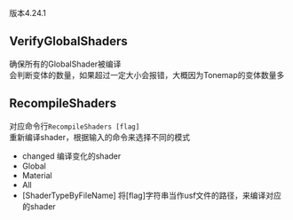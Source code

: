 版本4.24.1
## VerifyGlobalShaders
确保所有的GlobalShader被编译  
会判断变体的数量，如果超过一定大小会报错，大概因为Tonemap的变体数量多
## RecompileShaders
对应命令行`RecompileShaders [flag]`  
重新编译shader，根据输入的命令来选择不同的模式  
* changed 编译变化的shader
* Global
* Material
* All
* [ShaderTypeByFileName] 将[flag]字符串当作usf文件的路径，来编译对应的shader